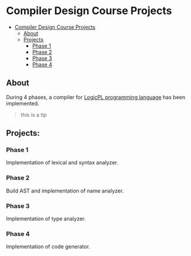 # Compiler Design Course Projects

- [Compiler Design Course Projects](#compiler-design-course-projects)
  - [About](#about)
  - [Projects](#projects)
    - [Phase 1](#phase-1)
    - [Phase 2](#phase-2)
    - [Phase 3](#phase-3)
    - [Phase 4](#phase-4)

## About
During 4 phases, a compiler for [LogicPL programming language](/LogicPL%20Document.pdf) has been implemented.

> this is a tip

## Projects:

### Phase 1
Implementation of lexical and syntax analyzer.

### Phase 2
Build AST and implementation of name analyzer.

### Phase 3
Implementation of type analyzer.

### Phase 4
Implementation of code generator.
